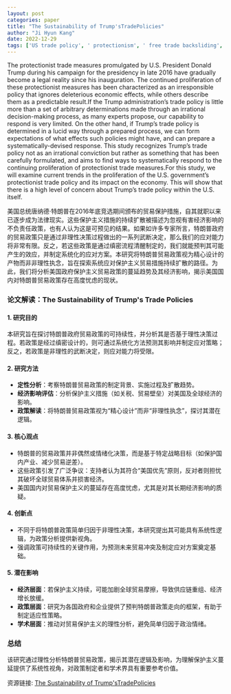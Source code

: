 ```yaml
---
layout: post
categories: paper
title: "The Sustainability of Trump'sTradePolicies"
author: "Ji Hyun Kang"
date: 2022-12-29
tags: ['US trade policy', ' protectionism', ' free trade backsliding', ' Trump', ' global trade', ' economic security', ' economic nationalism', ' balance of payments', ' merchandise trade deficit', ' current account deficit', ' US', ' Korea']
---
```


The protectionist trade measures promulgated by U.S. President Donald Trump during his campaign for the presidency in late 2016 have gradually become a legal reality since his inauguration. The continued proliferation of these protectionist measures has been characterized as an irresponsible policy that ignores deleterious economic effects, while others describe them as a predictable result.If the Trump administration’s trade policy is little more than a set of arbitrary determinations made through an irrational decision-making process, as many experts propose, our capability to respond is very limited. On the other hand, if Trump’s trade policy is determined in a lucid way through a prepared process, we can form expectations of what effects such policies might have, and can prepare a systematically-devised response. This study recognizes Trump’s trade policy not as an irrational conviction but rather as something that has been carefully formulated, and aims to find ways to systematically respond to the continuing proliferation of protectionist trade measures.For this study, we will examine current trends in the proliferation of the U.S. government’s protectionist trade policy and its impact on the economy. This will show that there is a high level of concern about Trump’s trade policy within the U.S. itself.

美国总统唐纳德·特朗普在2016年底竞选期间颁布的贸易保护措施，自其就职以来已逐步成为法律现实。这些保护主义措施的持续扩散被描述为忽视有害经济影响的不负责任政策，也有人认为这是可预见的结果。如果如许多专家所言，特朗普政府的贸易政策只是通过非理性决策过程做出的一系列武断决定，那么我们的应对能力将非常有限。反之，若这些政策是通过缜密流程清醒制定的，我们就能预判其可能产生的效应，并制定系统化的应对方案。本研究将特朗普贸易政策视为精心设计的产物而非非理性执念，旨在探索系统应对保护主义贸易措施持续扩散的路径。为此，我们将分析美国政府保护主义贸易政策的蔓延趋势及其经济影响，揭示美国国内对特朗普贸易政策存在高度忧虑的现状。

### **论文解读：The Sustainability of Trump's Trade Policies**  

#### **1. 研究目的**  
本研究旨在探讨特朗普政府贸易政策的可持续性，并分析其是否基于理性决策过程。若政策是经过缜密设计的，则可通过系统化方法预测其影响并制定应对策略；反之，若政策是非理性的武断决定，则应对能力将受限。  

#### **2. 研究方法**  
- **定性分析**：考察特朗普贸易政策的制定背景、实施过程及扩散趋势。  
- **经济影响评估**：分析保护主义措施（如关税、贸易壁垒）对美国及全球经济的影响。  
- **政策解读**：将特朗普贸易政策视为“精心设计”而非“非理性执念”，探讨其潜在逻辑。  

#### **3. 核心观点**  
- 特朗普的贸易政策并非偶然或情绪化决策，而是基于特定战略目标（如保护国内产业、减少贸易逆差）。  
- 这些政策引发了广泛争议：支持者认为其符合“美国优先”原则，反对者则担忧其破坏全球贸易体系并损害经济。  
- 美国国内对贸易保护主义的蔓延存在高度忧虑，尤其是对其长期经济影响的质疑。  

#### **4. 创新点**  
- 不同于将特朗普政策简单归因于非理性决策，本研究提出其可能具有系统性逻辑，为政策分析提供新视角。  
- 强调政策可持续性的关键作用，为预测未来贸易冲突及制定应对方案奠定基础。  

#### **5. 潜在影响**  
- **经济层面**：若保护主义持续，可能加剧全球贸易摩擦，导致供应链重组、经济增长放缓。  
- **政策层面**：研究为各国政府和企业提供了预判特朗普政策走向的框架，有助于制定适应性策略。  
- **学术层面**：推动对贸易保护主义的理性分析，避免简单归因于政治情绪。  

### **总结**  
该研究通过理性分析特朗普贸易政策，揭示其潜在逻辑及影响，为理解保护主义蔓延提供了系统性视角，对政策制定者和学术界具有重要参考价值。

资源链接: [The Sustainability of Trump'sTradePolicies](https://papers.ssrn.com/sol3/papers.cfm?abstract_id=4199839)
